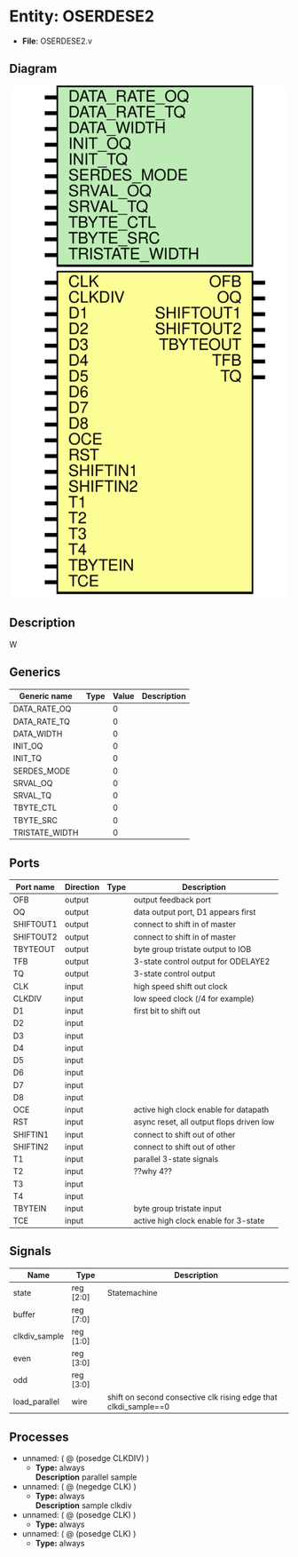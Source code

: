 # Entity: OSERDESE2

- **File**: OSERDESE2.v
## Diagram

![Diagram](OSERDESE2.svg "Diagram")
## Description

W

## Generics

| Generic name   | Type | Value | Description |
| -------------- | ---- | ----- | ----------- |
| DATA_RATE_OQ   |      | 0     |             |
| DATA_RATE_TQ   |      | 0     |             |
| DATA_WIDTH     |      | 0     |             |
| INIT_OQ        |      | 0     |             |
| INIT_TQ        |      | 0     |             |
| SERDES_MODE    |      | 0     |             |
| SRVAL_OQ       |      | 0     |             |
| SRVAL_TQ       |      | 0     |             |
| TBYTE_CTL      |      | 0     |             |
| TBYTE_SRC      |      | 0     |             |
| TRISTATE_WIDTH |      | 0     |             |
## Ports

| Port name | Direction | Type | Description                              |
| --------- | --------- | ---- | ---------------------------------------- |
| OFB       | output    |      | output feedback port                     |
| OQ        | output    |      | data output port, D1 appears first       |
| SHIFTOUT1 | output    |      | connect to shift in of master            |
| SHIFTOUT2 | output    |      | connect to shift in of master            |
| TBYTEOUT  | output    |      | byte group tristate output to IOB        |
| TFB       | output    |      | 3-state control output for ODELAYE2      |
| TQ        | output    |      | 3-state control output                   |
| CLK       | input     |      | high speed shift out clock               |
| CLKDIV    | input     |      | low speed clock (/4 for example)         |
| D1        | input     |      | first bit to shift out                   |
| D2        | input     |      |                                          |
| D3        | input     |      |                                          |
| D4        | input     |      |                                          |
| D5        | input     |      |                                          |
| D6        | input     |      |                                          |
| D7        | input     |      |                                          |
| D8        | input     |      |                                          |
| OCE       | input     |      | active high clock enable for datapath    |
| RST       | input     |      | async reset, all output flops driven low |
| SHIFTIN1  | input     |      | connect to shift out of other            |
| SHIFTIN2  | input     |      | connect to shift out of other            |
| T1        | input     |      | parallel 3-state signals                 |
| T2        | input     |      | ??why 4??                                |
| T3        | input     |      |                                          |
| T4        | input     |      |                                          |
| TBYTEIN   | input     |      | byte group tristate input                |
| TCE       | input     |      | active high clock enable for 3-state     |
## Signals

| Name          | Type      | Description                                                      |
| ------------- | --------- | ---------------------------------------------------------------- |
| state         | reg [2:0] | Statemachine                                                     |
| buffer        | reg [7:0] |                                                                  |
| clkdiv_sample | reg [1:0] |                                                                  |
| even          | reg [3:0] |                                                                  |
| odd           | reg [3:0] |                                                                  |
| load_parallel | wire      | shift on second consective clk rising edge that clkdi_sample==0  |
## Processes
- unnamed: ( @ (posedge CLKDIV) )
  - **Type:** always
</br>**Description**
parallel sample 
- unnamed: ( @ (negedge CLK) )
  - **Type:** always
</br>**Description**
sample clkdiv 
- unnamed: ( @ (posedge CLK) )
  - **Type:** always
- unnamed: ( @ (posedge CLK) )
  - **Type:** always
